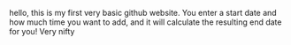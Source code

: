 hello, this is my first very basic github website. You enter a start date and how much time you want to add, and it will calculate the resulting end date for you! Very nifty
